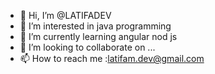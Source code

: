 - 👋 Hi, I’m @LATIFADEV
- 👀 I’m interested in java programming 
- 🌱 I’m currently learning angular nod js
- 💞️ I’m looking to collaborate on ...
- 📫 How to reach me :latifam.dev@gmail.com

<!---
LATIFADEV/LATIFADEV is a ✨ special ✨ repository because its `README.md` (this file) appears on your GitHub profile.
You can click the Preview link to take a look at your changes.
--->
